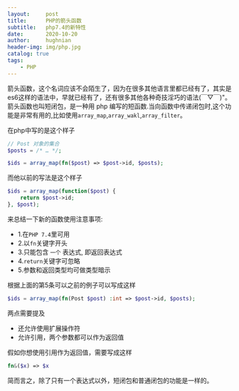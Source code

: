 ```yaml
---
layout:     post
title:      PHP的箭头函数
subtitle:   php7.4的新特性
date:       2020-10-20
author:     hughnian
header-img: img/php.jpg
catalog: true
tags:
    - PHP
---
```


箭头函数，这个名词应该不会陌生了，因为在很多其他语言里都已经有了，其实是es6这样的语法中，早就已经有了，还有很多其他各种奇技淫巧的语法(￣▽￣)"。   
箭头函数也叫短闭包，是一种用 php 编写的短函数.当向函数中传递闭包时,这个功能是非常有用的,比如使用`array_map`,`array_wakl`,`array_filter`。  

在php中写的是这个样子
```php
// Post 对象的集合
$posts = /* … */;

$ids = array_map(fn($post) => $post->id, $posts);
```

而他以前的写法是这个样子
```php
$ids = array_map(function($post) {
    return $post->id;
}, $post);
```

来总结一下新的函数使用注意事项:

- 1.在`PHP 7.4`里可用
- 2.以`fn`关键字开头
- 3.只能包含 `一个` 表达式, 即返回表达式
- 4.`return`关键字可忽略
- 5.参数和返回类型均可做类型暗示

根据上面的第5条可以之前的例子可以写成这样

```php
$ids = array_map(fn(Post $post) :int => $post->id, $posts);
```

两点需要提及  
  
- 还允许使用扩展操作符
- 允许引用，两个参数都可以作为返回值

假如你想使用引用作为返回值，需要写成这样

```php
fn&($x) => $x
``` 

简而言之，除了只有一个表达式以外，短闭包和普通闭包的功能是一样的。   


